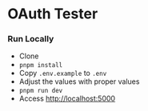 # OAuth Tester

### Run Locally

- Clone
- `pnpm install`
- Copy `.env.example` to `.env`
- Adjust the values with proper values
- `pnpm run dev`
- Access [http://localhost:5000](http://localhost:5000)
